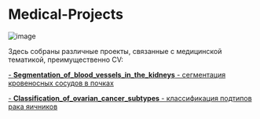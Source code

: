 # Medical-Projects

![image](https://github.com/falsednk/MedicalProjects/assets/87853781/1c8f9b81-68c1-450a-b297-97603695765f)

Здесь собраны различные проекты, связанные с медицинской тематикой, преимущественно СV:

[- **Segmentation_of_blood_vessels_in_the_kidneys** - сегментация кровеносных сосудов в почках](https://github.com/falsednk/MedicalProjects/tree/main/Segmentation_of_blood_vessels_in_the_kidneys)

[- **Сlassification_of_ovarian_cancer_subtypes** - классификация подтипов рака яичников](https://github.com/falsednk/MedicalProjects/tree/main/%D0%A1lassification_of_ovarian_cancer_subtypes)


 
 
